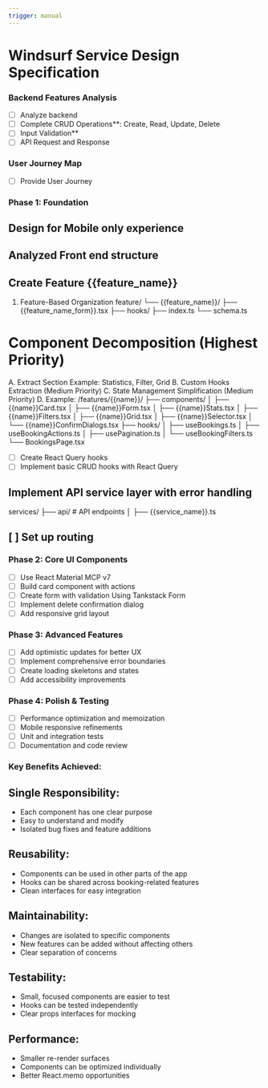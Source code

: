 ```yaml
---
trigger: manual
---
```


# Windsurf Service Design Specification

### Backend Features Analysis
- [ ] Analyze backend
- [ ] Complete CRUD Operations**: Create, Read, Update, Delete
- [ ] Input Validation**
- [ ] API Request and Response

### User Journey Map
- [ ] Provide User Journey

### Phase 1: Foundation
## Design for Mobile only experience
## Analyzed Front end structure
## Create Feature {{feature_name}}
1. Feature-Based Organization
feature/
└── {{feature_name}}/
    ├── {{feature_name_form}}.tsx
    ├── hooks/
    ├── index.ts
    └── schema.ts
# Component Decomposition (Highest Priority)
A. Extract Section Example: Statistics, Filter, Grid
B. Custom Hooks Extraction (Medium Priority)
C. State Management Simplification (Medium Priority)
D. Example:
/features/{{name}}/
├── components/
│   ├── {{name}}Card.tsx
│   ├── {{name}}Form.tsx
│   ├── {{name}}Stats.tsx
│   ├── {{name}}Filters.tsx
│   ├── {{name}}Grid.tsx
│   ├── {{name}}Selector.tsx
│   └── {{name}}ConfirmDialogs.tsx
├── hooks/
│   ├── useBookings.ts
│   ├── useBookingActions.ts
│   ├── usePagination.ts
│   └── useBookingFilters.ts
└── BookingsPage.tsx
- [ ] Create React Query hooks
- [ ] Implement basic CRUD hooks with React Query
## Implement API service layer with error handling
services/
├── api/                    # API endpoints
│   ├── {{service_name}}.ts

## [ ] Set up routing

### Phase 2: Core UI Components
- [ ] Use React Material MCP v7
- [ ] Build card component with actions
- [ ] Create form with validation Using Tankstack Form
- [ ] Implement delete confirmation dialog
- [ ] Add responsive grid layout

### Phase 3: Advanced Features
- [ ] Add optimistic updates for better UX
- [ ] Implement comprehensive error boundaries 
- [ ] Create loading skeletons and states
- [ ] Add accessibility improvements

### Phase 4: Polish & Testing
- [ ] Performance optimization and memoization
- [ ] Mobile responsive refinements
- [ ] Unit and integration tests
- [ ] Documentation and code review

### Key Benefits Achieved:
## Single Responsibility:
- Each component has one clear purpose
- Easy to understand and modify
- Isolated bug fixes and feature additions
## Reusability:
- Components can be used in other parts of the app
- Hooks can be shared across booking-related features
- Clean interfaces for easy integration
## Maintainability:
- Changes are isolated to specific components
- New features can be added without affecting others
- Clear separation of concerns
## Testability:
- Small, focused components are easier to test
- Hooks can be tested independently
- Clear props interfaces for mocking
## Performance:
- Smaller re-render surfaces
- Components can be optimized individually
- Better React.memo opportunities
